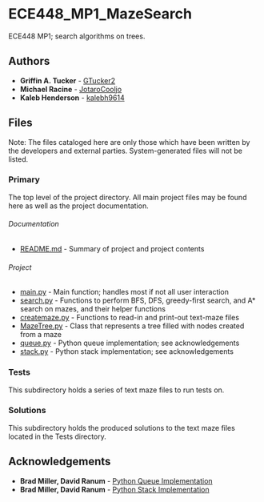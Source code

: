 # ECE448_MP1_MazeSearch
ECE448 MP1; search algorithms on trees. 

## Authors
* **Griffin A. Tucker**  - [GTucker2](https://github.com/GTucker2)
* **Michael Racine** - [JotaroCooljo](https://github.com/JotaroCooljo)
* **Kaleb Henderson** - [kalebh9614](https://github.com/kalebh9614)

## Files

Note: The files cataloged here are only those which have been written by the developers and external parties. System-generated files will not be listed.

### Primary
The top level of the project directory. All main project files may be found here as well as the project documentation.
###### Documentation
* [README.md](https://github.com/GTucker2/ECE448_MP1_MazeSearch/blob/master/README.md) - Summary of project and project contents
###### Project
* [main.py](https://github.com/GTucker2/ECE448_MP1_MazeSearch/blob/master/main.py) - Main function; handles most if not all user interaction 
* [search.py](https://github.com/GTucker2/ECE448_MP1_MazeSearch/blob/master/search.py) - Functions to perform BFS, DFS, greedy-first search, and A* search on mazes, and their helper functions 
* [createmaze.py](https://github.com/GTucker2/ECE448_MP1_MazeSearch/blob/master/createmaze.py) - Functions to read-in and print-out text-maze files
* [MazeTree.py](https://github.com/GTucker2/ECE448_MP1_MazeSearch/blob/master/MazeTree.py) - Class that represents a tree filled with nodes created from a maze
* [queue.py](https://github.com/GTucker2/ECE448_MP1_MazeSearch/blob/master/queue.py) - Python queue implementation; see acknowledgements
* [stack.py](https://github.com/GTucker2/ECE448_MP1_MazeSearch/blob/master/stack.py) - Python stack implementation; see acknowledgements

### Tests 
This subdirectory holds a series of text maze files to run tests on.

### Solutions 
This subdirectory holds the produced solutions to the text maze files located in the Tests directory.

## Acknowledgements
* **Brad Miller, David Ranum** - [Python Queue Implementation](http://interactivepython.org/courselib/static/pythonds/BasicDS/ImplementingaQueueinPython.html)
* **Brad Miller, David Ranum** - [Python Stack Implementation](http://interactivepython.org/runestone/static/pythonds/BasicDS/ImplementingaStackinPython.html)
